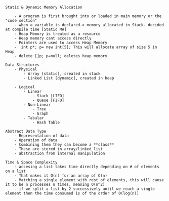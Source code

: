     Static & Dynamic Memory Allocation

        - A program is first brought into or loaded in main memory or the "code section"
        - when a variable is declared-> memory allocated in Stack. decided at compile time [Static MA]
        - Heap Memory is treated as a resource
        - Heap memory cant access directly 
        - Pointers are used to access Heap Memory
        -  int p*; p= new int[5]; This will allocate array of size 5 in Heap
        - delete []p; p=null; deletes heap memory

    Data Structures
        - Physical
            - Array [static], created in stack
            - Linked List [dynamic], created in heap

        - Logical
            - Linear
                - Stack [LIFO]
                - Queue [FIFO]
            - Non-Linear
                - Tree
                - Graph
            - Tabular
                - Hash Table
    
    Abstract Data Type
        - Representation of data
        - Operation of data
        - Combining them they can become a **class**
        - These are stored in array/linked list
        - abstraction from internal manipulation

    Time & Space Complexity
        - accesing a list takes time directly depending on # of elements on a list
        - That makes it O(n) for an array of O(n)
        - Matching a single element with rest of elements, this will cause it to be n processes n times, meaning O(n^2)
        - if we split a list by 2 successively until we reach a single element then the time consumed is of the order of O(log(n))
